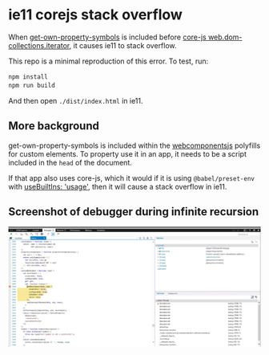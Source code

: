 # ie11 corejs stack overflow

When
[get-own-property-symbols](https://github.com/es-shims/get-own-property-symbols)
is included before [core-js
web.dom-collections.iterator](https://github.com/zloirock/core-js/blob/master/packages/core-js/modules/web.dom-collections.iterator.js),
it causes ie11 to stack overflow.

This repo is a minimal reproduction of this error. To test, run:

```bash
npm install
npm run build
```

And then open `./dist/index.html` in ie11.

## More background

get-own-property-symbols is included within the
[webcomponentsjs](https://github.com/webcomponents/polyfills/tree/master/packages/webcomponentsjs)
polyfills for custom elements. To property use it in an app, it needs to
be a script included in the `head` of the document.

If that app also uses core-js, which it would if it is using
`@babel/preset-env` with [useBuiltIns:
'usage'](https://babeljs.io/docs/en/babel-preset-env#usebuiltins-usage),
then it will cause a stack overflow in ie11.

## Screenshot of debugger during infinite recursion

![screenshot of ie11 debugger](/ie11-debugger.png)
